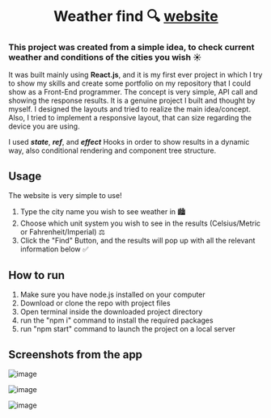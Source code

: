 <div align="center">
  <h1>
    Weather find 🔍 <a href="https://jusgra.github.io/react-weather-app/">website </a>
  </h1>
</div>

### This project was created from a simple idea, to check current weather and conditions of the cities you wish ☀️

It was built mainly using **React.js**, and it is my first ever project in which I try to show my skills and create some portfolio on my repository that I could show as a Front-End programmer. The concept is very simple, API call and showing the response results. It is a genuine project I built and thought by myself. I designed the layouts and tried to realize the main idea/concept. Also, I tried to implement a responsive layout, that can size regarding the device you are using.

I used **_state_**, **_ref_**, and **_effect_** Hooks in order to show results in a dynamic way, also conditional rendering and component tree structure.

## Usage

The website is very simple to use!
1. Type the city name you wish to see weather in 🏙️
2. Choose which unit system you wish to see in the results (Celsius/Metric or Fahrenheit/Imperial) ⚖️
3. Click the "Find" Button, and the results will pop up with all the relevant information below ✅


## How to run

1. Make sure you have node.js installed on your computer
2. Download or clone the repo with project files
3. Open terminal inside the downloaded project directory
4. run the "npm i" command to install the required packages
5. run "npm start" command to launch the project on a local server

## Screenshots from the app

![image](https://github.com/jusgra/react-weather-app/assets/91288874/11bdbc14-76f9-4809-a6e4-a9c3881f1a0f)

![image](https://github.com/jusgra/react-weather-app/assets/91288874/e122c3c6-668b-4f3e-af65-dd6792bde637)

![image](https://github.com/jusgra/react-weather-app/assets/91288874/bc727cda-6fde-47f5-9608-8c9abdad8fdc)


